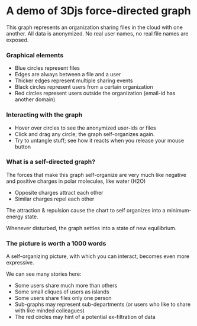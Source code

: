 # A demo of 3Djs force-directed graph

This graph represents an organization sharing files in the cloud
with one another. All data is anonymized. No real user names,
no real file names are exposed.

### Graphical elements

- Blue circles represent files
- Edges are always between a file and a user
- Thicker edges represent multiple sharing events
- Black circles represent users from a certain organization
- Red circles represent users outside the organization (email-id has another domain)

### Interacting with the graph

- Hover over circles to see the anonymized user-ids or files
- Click and drag any circle; the graph self-organizes again.
- Try to untangle stuff; see how it reacts when you release your mouse
  button

### What is a self-directed graph?

The forces that make this graph self-organize are very much like
negative and positive charges in polar molecules, like water (H2O)

- Opposite charges attract each other
- Similar charges repel each other

The attraction & repulsion cause the chart to self organizes into
a minimum-energy state.

Whenever disturbed, the graph settles into a state of new equilibrium.

### The picture is worth a 1000 words

A self-organizing picture, with which you can interact,
becomes even more expressive.

We can see many stories here:

- Some users share much more than others
- Some small cliques of users as islands
- Some users share files only one person
- Sub-graphs may represent sub-departments (or users who like
  to share with like minded colleagues)
- The red circles may hint of a potential ex-filtration of data
